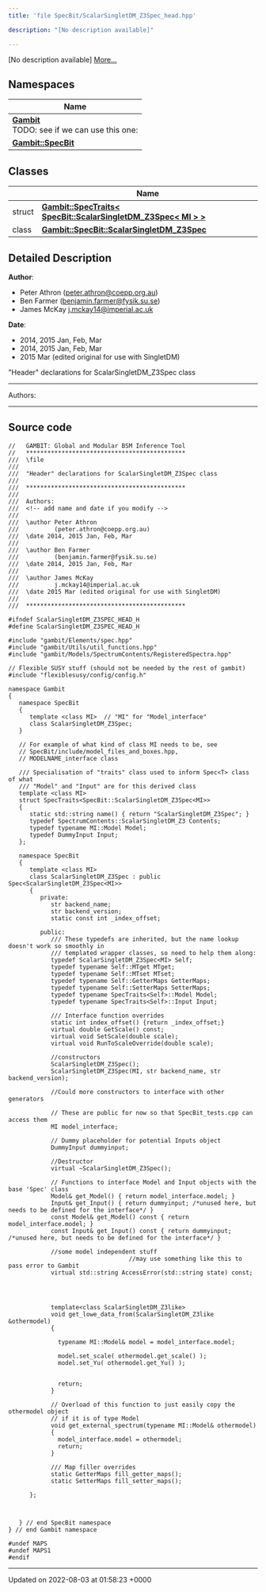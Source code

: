 ```yaml
---
title: 'file SpecBit/ScalarSingletDM_Z3Spec_head.hpp'

description: "[No description available]"

---
```







[No description available] [More...](#detailed-description)

## Namespaces

| Name           |
| -------------- |
| **[Gambit](/documentation/code/main/namespaces/namespacegambit/)** <br>TODO: see if we can use this one:  |
| **[Gambit::SpecBit](/documentation/code/main/namespaces/namespacegambit_1_1specbit/)**  |

## Classes

|                | Name           |
| -------------- | -------------- |
| struct | **[Gambit::SpecTraits< SpecBit::ScalarSingletDM_Z3Spec< MI > >](/documentation/code/main/classes/structgambit_1_1spectraits_3_01specbit_1_1scalarsingletdm__z3spec_3_01mi_01_4_01_4/)**  |
| class | **[Gambit::SpecBit::ScalarSingletDM_Z3Spec](/documentation/code/main/classes/classgambit_1_1specbit_1_1scalarsingletdm__z3spec/)**  |

## Detailed Description


**Author**: 

  * Peter Athron ([peter.athron@coepp.org.au](mailto:peter.athron@coepp.org.au)) 
  * Ben Farmer ([benjamin.farmer@fysik.su.se](mailto:benjamin.farmer@fysik.su.se)) 
  * James McKay [j.mckay14@imperial.ac.uk](mailto:j.mckay14@imperial.ac.uk)


**Date**: 

  * 2014, 2015 Jan, Feb, Mar
  * 2014, 2015 Jan, Feb, Mar
  * 2015 Mar (edited original for use with SingletDM)


"Header" declarations for ScalarSingletDM_Z3Spec class



------------------

Authors:



------------------




## Source code

```
//   GAMBIT: Global and Modular BSM Inference Tool
//   *********************************************
///  \file
///
///  "Header" declarations for ScalarSingletDM_Z3Spec class
///
///  *********************************************
///
///  Authors:
///  <!-- add name and date if you modify -->
///
///  \author Peter Athron
///          (peter.athron@coepp.org.au)
///  \date 2014, 2015 Jan, Feb, Mar
///
///  \author Ben Farmer
///          (benjamin.farmer@fysik.su.se)
///  \date 2014, 2015 Jan, Feb, Mar
///
///  \author James McKay
///          j.mckay14@imperial.ac.uk
///  \date 2015 Mar (edited original for use with SingletDM)
///
///  *********************************************

#ifndef ScalarSingletDM_Z3SPEC_HEAD_H
#define ScalarSingletDM_Z3SPEC_HEAD_H

#include "gambit/Elements/spec.hpp"
#include "gambit/Utils/util_functions.hpp"
#include "gambit/Models/SpectrumContents/RegisteredSpectra.hpp"

// Flexible SUSY stuff (should not be needed by the rest of gambit)
#include "flexiblesusy/config/config.h"

namespace Gambit
{
   namespace SpecBit
   {
      template <class MI>  // "MI" for "Model_interface"
      class ScalarSingletDM_Z3Spec;
   }

   // For example of what kind of class MI needs to be, see
   // SpecBit/include/model_files_and_boxes.hpp,
   // MODELNAME_interface class

   /// Specialisation of "traits" class used to inform Spec<T> class of what
   /// "Model" and "Input" are for this derived class
   template <class MI>
   struct SpecTraits<SpecBit::ScalarSingletDM_Z3Spec<MI>>
   {
      static std::string name() { return "ScalarSingletDM_Z3Spec"; }
      typedef SpectrumContents::ScalarSingletDM_Z3 Contents;
      typedef typename MI::Model Model;
      typedef DummyInput Input;
   };

   namespace SpecBit
   {
      template <class MI>
      class ScalarSingletDM_Z3Spec : public Spec<ScalarSingletDM_Z3Spec<MI>>
      {
         private:
            str backend_name;
            str backend_version;
            static const int _index_offset;

         public:
            /// These typedefs are inherited, but the name lookup doesn't work so smoothly in
            /// templated wrapper classes, so need to help them along:
            typedef ScalarSingletDM_Z3Spec<MI> Self;
            typedef typename Self::MTget MTget;
            typedef typename Self::MTset MTset;
            typedef typename Self::GetterMaps GetterMaps;
            typedef typename Self::SetterMaps SetterMaps;
            typedef typename SpecTraits<Self>::Model Model;
            typedef typename SpecTraits<Self>::Input Input;

            /// Interface function overrides
            static int index_offset() {return _index_offset;}
            virtual double GetScale() const;
            virtual void SetScale(double scale);
            virtual void RunToScaleOverride(double scale);

            //constructors
            ScalarSingletDM_Z3Spec();
            ScalarSingletDM_Z3Spec(MI, str backend_name, str backend_version);

            //Could more constructors to interface with other generators

            // These are public for now so that SpecBit_tests.cpp can access them
            MI model_interface;

            // Dummy placeholder for potential Inputs object
            DummyInput dummyinput;

            //Destructor
            virtual ~ScalarSingletDM_Z3Spec();

            // Functions to interface Model and Input objects with the base 'Spec' class
            Model& get_Model() { return model_interface.model; }
            Input& get_Input() { return dummyinput; /*unused here, but needs to be defined for the interface*/ }
            const Model& get_Model() const { return model_interface.model; }
            const Input& get_Input() const { return dummyinput; /*unused here, but needs to be defined for the interface*/ }

            //some model independent stuff
                                  //may use something like this to pass error to Gambit
            virtual std::string AccessError(std::string state) const;




            template<class ScalarSingletDM_Z3like>
            void get_lowe_data_from(ScalarSingletDM_Z3like &othermodel)
            {

              typename MI::Model& model = model_interface.model;

              model.set_scale( othermodel.get_scale() );
              model.set_Yu( othermodel.get_Yu() );


              return;
            }

            // Overload of this function to just easily copy the othermodel object
            // if it is of type Model
            void get_external_spectrum(typename MI::Model& othermodel)
            {
              model_interface.model = othermodel;
              return;
            }

            /// Map filler overrides
            static GetterMaps fill_getter_maps();
            static SetterMaps fill_setter_maps();

      };



   } // end SpecBit namespace
} // end Gambit namespace

#undef MAPS
#undef MAPS1
#endif
```


-------------------------------

Updated on 2022-08-03 at 01:58:23 +0000
